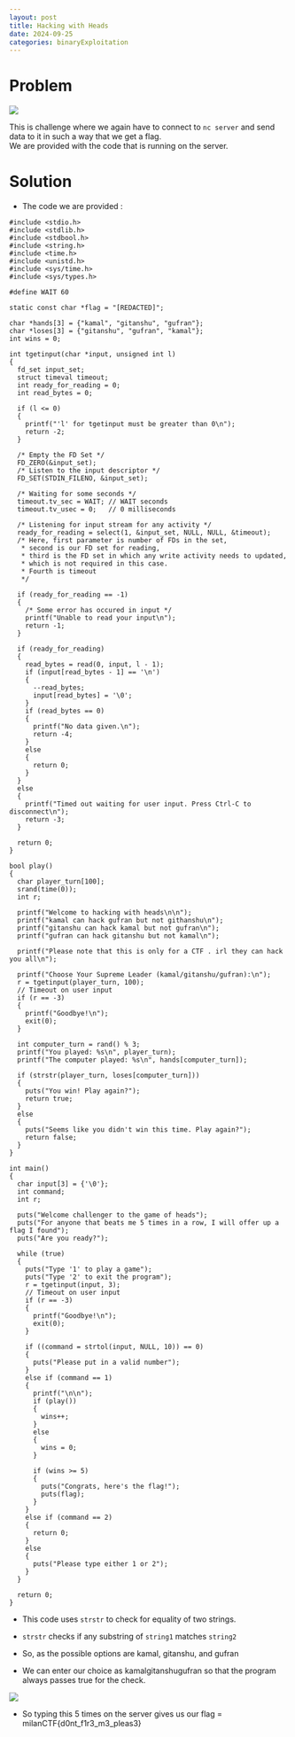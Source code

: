 ```yaml
---
layout: post
title: Hacking with Heads 
date: 2024-09-25
categories: binaryExploitation 
---
```


# Problem

![](../../../../assets/hwh-1.png)

This is challenge where we again have to connect to `nc server` and send data to it in such a way that we get a flag.  
We are provided with the code that is running on the server.

# Solution

+ The code we are provided :

```{c}
#include <stdio.h>
#include <stdlib.h>
#include <stdbool.h>
#include <string.h>
#include <time.h>
#include <unistd.h>
#include <sys/time.h>
#include <sys/types.h>

#define WAIT 60

static const char *flag = "[REDACTED]";

char *hands[3] = {"kamal", "gitanshu", "gufran"};
char *loses[3] = {"gitanshu", "gufran", "kamal"};
int wins = 0;

int tgetinput(char *input, unsigned int l)
{
  fd_set input_set;
  struct timeval timeout;
  int ready_for_reading = 0;
  int read_bytes = 0;

  if (l <= 0)
  {
    printf("'l' for tgetinput must be greater than 0\n");
    return -2;
  }

  /* Empty the FD Set */
  FD_ZERO(&input_set);
  /* Listen to the input descriptor */
  FD_SET(STDIN_FILENO, &input_set);

  /* Waiting for some seconds */
  timeout.tv_sec = WAIT; // WAIT seconds
  timeout.tv_usec = 0;   // 0 milliseconds

  /* Listening for input stream for any activity */
  ready_for_reading = select(1, &input_set, NULL, NULL, &timeout);
  /* Here, first parameter is number of FDs in the set,
   * second is our FD set for reading,
   * third is the FD set in which any write activity needs to updated,
   * which is not required in this case.
   * Fourth is timeout
   */

  if (ready_for_reading == -1)
  {
    /* Some error has occured in input */
    printf("Unable to read your input\n");
    return -1;
  }

  if (ready_for_reading)
  {
    read_bytes = read(0, input, l - 1);
    if (input[read_bytes - 1] == '\n')
    {
      --read_bytes;
      input[read_bytes] = '\0';
    }
    if (read_bytes == 0)
    {
      printf("No data given.\n");
      return -4;
    }
    else
    {
      return 0;
    }
  }
  else
  {
    printf("Timed out waiting for user input. Press Ctrl-C to disconnect\n");
    return -3;
  }

  return 0;
}

bool play()
{
  char player_turn[100];
  srand(time(0));
  int r;

  printf("Welcome to hacking with heads\n\n");
  printf("kamal can hack gufran but not githanshu\n");
  printf("gitanshu can hack kamal but not gufran\n");
  printf("gufran can hack gitanshu but not kamal\n");

  printf("Please note that this is only for a CTF . irl they can hack you all\n");

  printf("Choose Your Supreme Leader (kamal/gitanshu/gufran):\n");
  r = tgetinput(player_turn, 100);
  // Timeout on user input
  if (r == -3)
  {
    printf("Goodbye!\n");
    exit(0);
  }

  int computer_turn = rand() % 3;
  printf("You played: %s\n", player_turn);
  printf("The computer played: %s\n", hands[computer_turn]);

  if (strstr(player_turn, loses[computer_turn]))
  {
    puts("You win! Play again?");
    return true;
  }
  else
  {
    puts("Seems like you didn't win this time. Play again?");
    return false;
  }
}

int main()
{
  char input[3] = {'\0'};
  int command;
  int r;

  puts("Welcome challenger to the game of heads");
  puts("For anyone that beats me 5 times in a row, I will offer up a flag I found");
  puts("Are you ready?");

  while (true)
  {
    puts("Type '1' to play a game");
    puts("Type '2' to exit the program");
    r = tgetinput(input, 3);
    // Timeout on user input
    if (r == -3)
    {
      printf("Goodbye!\n");
      exit(0);
    }

    if ((command = strtol(input, NULL, 10)) == 0)
    {
      puts("Please put in a valid number");
    }
    else if (command == 1)
    {
      printf("\n\n");
      if (play())
      {
        wins++;
      }
      else
      {
        wins = 0;
      }

      if (wins >= 5)
      {
        puts("Congrats, here's the flag!");
        puts(flag);
      }
    }
    else if (command == 2)
    {
      return 0;
    }
    else
    {
      puts("Please type either 1 or 2");
    }
  }

  return 0;
}
```

+ This code uses `strstr` to check for equality of two strings.
+ `strstr` checks if any substring of `string1` matches `string2`

+ So, as the possible options are kamal, gitanshu, and gufran
+ We can enter our choice as kamalgitanshugufran so that the program always passes true for the check.

![](../../../../assets/hwh-2.png)

+ So typing this 5 times on the server gives us our flag = milanCTF{d0nt_f1r3_m3_pleas3}



